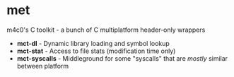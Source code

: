 # met
m4c0's C toolkit - a bunch of C multiplatform header-only wrappers 

* **mct-dl** - Dynamic library loading and symbol lookup
* **mct-stat** - Access to file stats (modification time only)
* **mct-syscalls** - Middleground for some "syscalls" that are _mostly_ similar
  between platform
